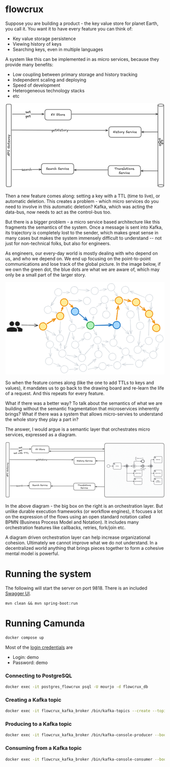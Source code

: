 # flowcrux

Suppose you are building a product - the key value store for planet Earth, you call it. You want it
to have every feature you can think of:

- Key value storage persistence
- Viewing history of keys
- Searching keys, even in multiple languages

A system like this can be implemented in as micro services, because they provide many benefits:

- Low coupling between primary storage and history tracking
- Independent scaling and deploying
- Speed of development
- Heterogeneous technology stacks
- etc

<img src="src/test/resources/kafka-based-data-flow.png" width="600px"/>

Then a new feature comes along: setting a key with a TTL (time to live), or automatic deletion. This
creates a problem - which micro services do you need to involve in this automatic deletion? Kafka,
which was acting the data-bus, now needs to act as the control-bus too.

But there is a bigger problem - a micro service based architecture like this fragments the
semantics of the system. Once a message is sent into Kafka, its trajectory is completely lost to the
sender, which makes great sense in many cases but makes the system immensely difficult to
understand -- not just for non-technical folks, but also for engineers.

As engineers, our every-day world is mostly dealing with who depend on us, and who we depend on. We
end up focusing on the point-to-point communications and lose track of the global picture. In the
image below, if we own the green dot, the blue dots are what we are aware of, which may only be a
small part of the larger story.

<img src="src/test/resources/spaghetti.png" width="600px"/>

So when the feature comes along (like the one to add TTLs to keys and values), it mandates us to go
back to the drawing board and re-learn the life of a request. And this repeats for every feature.

What if there was a better way? To talk about the semantics of what we are building without the
semantic fragmentation that microservices inherently brings? What if there was a system that allows
micro-servies to understand the whole story they play a part in?

The answer, I would argue is a semantic layer that orchestrates micro services, expressed as a
diagram.

<img src="src/test/resources/bpmn-control-flow.png" width="800px"/>

In the above diagram - the big box on the right is an orchestration layer. But unlike durable
execution frameworks (or workflow engines), it focuses a lot on the expression of the flows using an
open standard notation called BPMN (Business Process Model and Notation). It includes many
orchestration features like callbacks, retries, fork/join etc.

A diagram driven orchestration layer can help increase organizational cohesion. Ultimately we cannot
improve what we do not understand. In a decentralized world anything that
brings pieces together to form a cohesive mental model is powerful.

# Running the system

The following will start the server on port 9818. There is an
included [Swagger UI](http://localhost:9818/swagger-ui/index.html).

```
mvn clean && mvn spring-boot:run
```

# Running Camunda

```bash
docker compose up
```

Most of
the [login credentials](https://docs.camunda.io/docs/self-managed/setup/deploy/local/docker-compose/?cli=without)
are

- Login: demo
- Password: demo

### Connecting to PostgreSQL

```bash
docker exec -it postgres_flowcrux psql -U mourjo -d flowcrux_db 
```

### Creating a Kafka topic

```bash
docker exec -it flowcrux_kafka_broker /bin/kafka-topics --create --topic flowcrux_ops --bootstrap-server flowcrux_kafka_broker:29092 
```

### Producing to a Kafka topic

```bash
docker exec -it flowcrux_kafka_broker /bin/kafka-console-producer --bootstrap-server flowcrux_kafka_broker:29092 --topic flowcrux_ops
```

### Consuming from a Kafka topic

```bash 
docker exec -it flowcrux_kafka_broker /bin/kafka-console-consumer --bootstrap-server flowcrux_kafka_broker:29092 --topic flowcrux_ops
 ```
